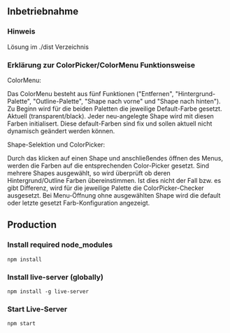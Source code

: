 ## Inbetriebnahme

### Hinweis

Lösung im ./dist Verzeichnis

### Erklärung zur ColorPicker/ColorMenu Funktionsweise

ColorMenu:

Das ColorMenu besteht aus fünf Funktionen ("Entfernen", "Hintergrund-Palette", "Outline-Palette", "Shape nach vorne" und "Shape nach hinten"). Zu Beginn wird für die beiden Paletten die jeweilige Default-Farbe gesetzt. Aktuell (transparent/black). Jeder neu-angelegte Shape wird mit diesen Farben initialisert. Diese default-Farben sind fix und sollen aktuell nicht dynamisch geändert werden können.

Shape-Selektion und ColorPicker:

Durch das klicken auf einen Shape und anschließendes öffnen des Menus, werden die Farben auf die entsprechenden
Color-Picker gesetzt. Sind mehrere Shapes ausgewählt, so wird überprüft ob deren Hintergrund/Outline Farben übereinstimmen. Ist dies nicht der Fall bzw. es gibt Differenz, wird für die jeweilige Palette die ColorPicker-Checker ausgesetzt. Bei Menu-Öffnung ohne ausgewählten Shape wird die default oder letzte gesetzt Farb-Konfiguration angezeigt.

## Production

### Install required node_modules

``` npm install ```

### Install live-server (globally)

``` npm install -g live-server ```

### Start Live-Server

``` npm start ```
